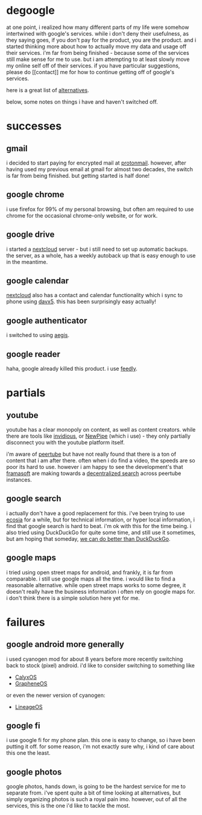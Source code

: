 # degoogle

at one point, i realized how many different parts of my life were somehow
intertwined with google's services. while i don't deny their usefulness, as
they saying goes, if you don't pay for the product, you are the product. and i
started thinking more about how to actually move my data and usage off their
services. i'm far from being finished - because some of the services still make
sense for me to use. but i am attempting to at least slowly move my online self
off of their services. if you have particular suggestions, please do [[contact]]
me for how to continue getting off of google's services.

here is a great list of [alternatives](https://degoogle.jmoore.dev/).

below, some notes on things i have and haven't switched off.

# successes

## gmail

i decided to start paying for encrypted mail at [protonmail](protonmail.com).
however, after having used my previous email at gmail for almost two decades,
the switch is far from being finished. but getting started is half done!

## google chrome

i use firefox for 99% of my personal browsing, but often am required to use
chrome for the occasional chrome-only website, or for work.

## google drive

i started a [nextcloud](nextcloud.com) server - but i still need to set up
automatic backups. the server, as a whole, has a weekly autoback up that is
easy enough to use in the meantime.

## google calendar

[nextcloud](nextcloud.com) also has a contact and calendar functionality
which i sync to phone using [davx5](https://www.davx5.com/). this has been
surprisingly easy actually!

## google authenticator

i switched to using [aegis](https://getaegis.app/).

## google reader

haha, google already killed this product. i use [feedly](feedly.com).

# partials

## youtube

youtube has a clear monopoly on content, as well as content creators.
while there are tools like [invidious](https://redirect.invidious.io/),
or [NewPipe](https://newpipe.net/) (which i use) - they only partially
disconnect you with the youtube platform itself.

i'm aware of [peertube](https://peer.tube/videos/trending?a-state=42) but
have not really found that there is a ton of content that i am after there.
often when i do find a video, the speeds are so poor its hard to use.
however i am happy to see the development's that [framasoft](https://framasoft.org/en/)
are making towards a [decentralized search](https://joinpeertube.org/) across
peertube instances.

## google search

i actually don't have a good replacement for this. i've been trying to use
[ecosia](ecosia.org) for a while, but for technical information, or hyper local
information, i find that google search is hard to beat. i'm ok with this for
the time being. i also tried using DuckDuckGo for quite some time, and still
use it sometimes, but am hoping that someday,
[we can do better than DuckDuckGo](https://drewdevault.com/2020/11/17/Better-than-DuckDuckGo.html).

## google maps

i tried using open street maps for android, and frankly, it is far from
comparable. i still use google maps all the time. i would like to find a
reasonable alternative. while open street maps works to some degree, it
doesn't really have the business information i often rely on google maps for. i
don't think there is a simple solution here yet for me.

# failures

## google android more generally

i used cyanogen mod for about 8 years before more recently switching back to stock
(pixel) android. i'd like to consider switching to something like

- [CalyxOS](https://calyxos.org/about/)
- [GrapheneOS](https://grapheneos.org/)

or even the newer version of cyanogen:

- [LineageOS](https://grapheneos.org/)

## google fi

i use google fi for my phone plan. this one is easy to change, so i have been
putting it off. for some reason, i'm not exactly sure why, i kind of care
about this one the least.

## google photos

google photos, hands down, is going to be the hardest service for me to
separate from. i've spent quite a bit of time looking at alternatives, but
simply organizing photos is such a royal pain imo. however, out of all the
services, this is the one i'd like to tackle the most.
